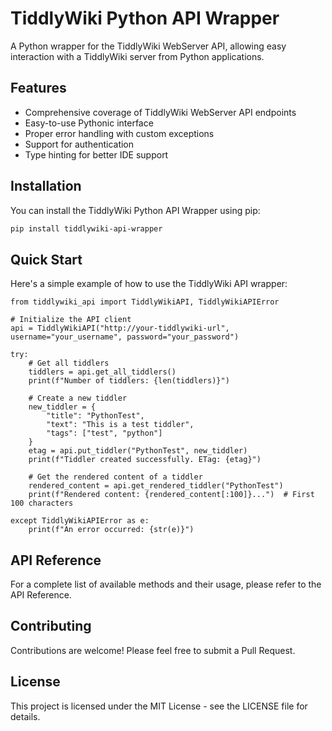 # TiddlyWiki Python API Wrapper

A Python wrapper for the TiddlyWiki WebServer API, allowing easy interaction with a TiddlyWiki server from Python applications.

## Features

- Comprehensive coverage of TiddlyWiki WebServer API endpoints
- Easy-to-use Pythonic interface
- Proper error handling with custom exceptions
- Support for authentication
- Type hinting for better IDE support

## Installation

You can install the TiddlyWiki Python API Wrapper using pip:

```bash
pip install tiddlywiki-api-wrapper
```

## Quick Start

Here's a simple example of how to use the TiddlyWiki API wrapper:

```
from tiddlywiki_api import TiddlyWikiAPI, TiddlyWikiAPIError

# Initialize the API client
api = TiddlyWikiAPI("http://your-tiddlywiki-url", username="your_username", password="your_password")

try:
    # Get all tiddlers
    tiddlers = api.get_all_tiddlers()
    print(f"Number of tiddlers: {len(tiddlers)}")

    # Create a new tiddler
    new_tiddler = {
        "title": "PythonTest",
        "text": "This is a test tiddler",
        "tags": ["test", "python"]
    }
    etag = api.put_tiddler("PythonTest", new_tiddler)
    print(f"Tiddler created successfully. ETag: {etag}")

    # Get the rendered content of a tiddler
    rendered_content = api.get_rendered_tiddler("PythonTest")
    print(f"Rendered content: {rendered_content[:100]}...")  # First 100 characters

except TiddlyWikiAPIError as e:
    print(f"An error occurred: {str(e)}")
```

## API Reference
For a complete list of available methods and their usage, please refer to the API Reference.

## Contributing
Contributions are welcome! Please feel free to submit a Pull Request.

## License
This project is licensed under the MIT License - see the LICENSE file for details.

